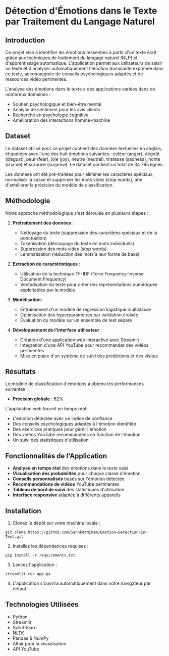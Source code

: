 # Détection d'Émotions dans le Texte par Traitement du Langage Naturel

## Introduction

Ce projet vise à identifier les émotions ressenties à partir d'un texte écrit grâce aux techniques de traitement du langage naturel (NLP) et d'apprentissage automatique. L'application permet aux utilisateurs de saisir un texte et d'analyser automatiquement l'émotion dominante exprimée dans ce texte, accompagnée de conseils psychologiques adaptés et de ressources vidéo pertinentes.

L'analyse des émotions dans le texte a des applications variées dans de nombreux domaines :

- Soutien psychologique et bien-être mental
- Analyse de sentiment pour les avis clients
- Recherche en psychologie cognitive
- Amélioration des interactions homme-machine

## Dataset

Le dataset utilisé pour ce projet contient des données textuelles en anglais, étiquetées avec l'une des huit émotions suivantes : colère (anger), dégoût (disgust), peur (fear), joie (joy), neutre (neutral), tristesse (sadness), honte (shame) et surprise (surprise). Le dataset contient un total de 34 795 lignes.

Les données ont été pré-traitées pour éliminer les caractères spéciaux, normaliser la casse et supprimer les mots vides (stop words), afin d'améliorer la précision du modèle de classification.

## Méthodologie

Notre approche méthodologique s'est déroulée en plusieurs étapes :

1. **Prétraitement des données** :

   - Nettoyage du texte (suppression des caractères spéciaux et de la ponctuation)
   - Tokenisation (découpage du texte en mots individuels)
   - Suppression des mots vides (stop words)
   - Lemmatisation (réduction des mots à leur forme de base)

2. **Extraction de caractéristiques** :

   - Utilisation de la technique TF-IDF (Term Frequency-Inverse Document Frequency)
   - Vectorisation du texte pour créer des représentations numériques exploitables par le modèle

3. **Modélisation** :

   - Entraînement d'un modèle de régression logistique multiclasse
   - Optimisation des hyperparamètres par validation croisée
   - Évaluation du modèle sur un ensemble de test séparé

4. **Développement de l'interface utilisateur** :
   - Création d'une application web interactive avec Streamlit
   - Intégration d'une API YouTube pour recommander des vidéos pertinentes
   - Mise en place d'un système de suivi des prédictions et des visites

## Résultats

Le modèle de classification d'émotions a obtenu les performances suivantes :

- **Précision globale** : 62%

L'application web fournit en temps réel :

- L'émotion détectée avec un indice de confiance
- Des conseils psychologiques adaptés à l'émotion identifiée
- Des exercices pratiques pour gérer l'émotion
- Des vidéos YouTube recommandées en fonction de l'émotion
- Un suivi des statistiques d'utilisation

## Fonctionnalités de l'Application

- **Analyse en temps réel** des émotions dans le texte saisi
- **Visualisation des probabilités** pour chaque classe d'émotion
- **Conseils personnalisés** basés sur l'émotion détectée
- **Recommandations de vidéos** YouTube pertinentes
- **Tableau de bord de suivi** des statistiques d'utilisation
- **Interface responsive** adaptée à différents appareils

## Installation

1. Clonez le dépôt sur votre machine locale :

```
git clone https://github.com/SannketNikam/Emotion-Detection-in-Text.git
```

2. Installez les dépendances requises :

```
pip install -r requirements.txt
```

3. Lancez l'application :

```
streamlit run app.py
```

4. L'application s'ouvrira automatiquement dans votre navigateur par défaut.

## Technologies Utilisées

- Python
- Streamlit
- Scikit-learn
- NLTK
- Pandas & NumPy
- Altair pour la visualisation
- API YouTube
